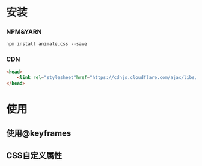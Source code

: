 # 安装

<!-- toc -->

### NPM&YARN

```shell
npm install animate.css --save
```

### CDN

```html
<head>
    <link rel="stylesheet"href="https://cdnjs.cloudflare.com/ajax/libs/animate.css/4.0.0/animate.min.css"/>
</head>
```

<!-- endtoc -->

# 使用

<!-- toc -->

## 使用@keyframes

## CSS自定义属性

<!-- endtoc -->